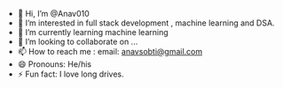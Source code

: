 - 👋 Hi, I’m @Anav010
- 👀 I’m interested in full stack development , machine learning and DSA.
- 🌱 I’m currently learning machine learning
- 💞️ I’m looking to collaborate on ...
- 📫 How to reach me : email: anavsobti@gmail.com 
- 😄 Pronouns: He/his
- ⚡ Fun fact: I love long drives.

<!---
Anav010/Anav010 is a ✨ special ✨ repository because its `README.md` (this file) appears on your GitHub profile.
You can click the Preview link to take a look at your changes.
--->
